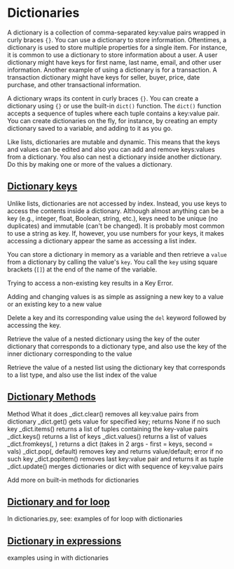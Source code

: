 # Dictionaries

A dictionary is a collection of comma-separated key:value pairs wrapped in curly braces `{}`. You can use a dictionary to store information. Oftentimes, a dictionary is used to store multiple properties for a single item. For instance, it is common to use a dictionary to store information about a user. A user dictionary might have keys for first name, last name, email, and other user information. Another example of using a dictionary is for a transaction. A transaction dictionary might have keys for seller, buyer, price, date purchase, and other transactional information. 

A dictionary wraps its content in curly braces `{}`. You can create a dictionary using `{}` or use the built-in `dict()` function. The `dict()` function accepts a sequence of tuples where each tuple contains a key:value pair. You can create dictionaries on the fly, for instance, by creating an empty dictionary saved to a variable, and adding to it as you go.

Like lists, dictionaries are mutable and dynamic. This means that the keys and values can be edited and also you can add and remove keys:values from a dictionary. You also can nest a dictionary inside another dictionary. Do this by making one or more of the values a dictionary.

## [Dictionary keys](#dictionary-keys)

Unlike lists, dictionaries are not accessed by index. Instead, you use keys to access the contents inside a dictionary. Although almost anything can be a key (e.g., integer, float, Boolean, string, etc.), keys need to be unique (no duplicates) and immutable (can't be changed). It is probably most common to use a string as key. If, however, you use numbers for your keys, it makes accessing a dictionary appear the same as accessing a list index.

You can store a dictionary in memory as a variable and then retrieve a `value` from a dictionary by calling the value's `key`. You call the `key` using square brackets (`[]`) at the end of the name of the variable.

Trying to access a non-existing key results in a Key Error.

Adding and changing values is as simple as assigning a new key to a value or an existing key to a new value

Delete a key and its corresponding value using the `del` keyword followed by accessing the key.

Retrieve the value of a nested dictionary using the key of the outer dictionary that corresponds to a dictionary type, and also use the key of the inner dictionary corresponding to the value

Retrieve the value of a nested list using the dictionary key that corresponds to a list type, and also use the list index of the value

## [Dictionary Methods](dictionary-methods)

 Method
What it does
_dict.clear()
removes all key:value pairs from dictionary
_dict.get(<key>)
gets value for specified key; returns None if no such key
_dict.items()
returns a list of tuples containing the key-value pairs
_dict.keys()
returns a list of keys
_dict.values()
returns a list of values
_dict.fromkeys(<k>, <v>)
returns a dict (takes in 2 args - first = keys, second = vals)
_dict.pop(<key>, default)
removes key and returns value/default; error if no such key
_dict.popitem()
removes last key:value pair and returns it as tuple
_dict.update(<obj>)
merges dictionaries or dict with sequence of key:value pairs

Add more on built-in methods for dictionaries

## [Dictionary and for loop](#dictionary-and-for-loop)
In dictionaries.py, see:
examples of for loop with dictionaries

## [Dictionary in expressions](#dictionary-in-expressions)
examples using in with dictionaries


